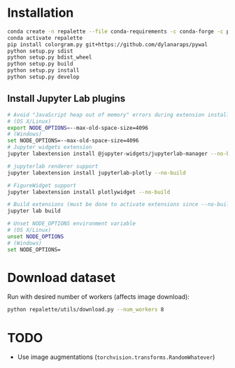 # Installation
```bash
conda create -n repalette --file conda-requirements -c conda-forge -c pytorch-nightly
conda activate repalette
pip install colorgram.py git+https://github.com/dylanaraps/pywal
python setup.py sdist
python setup.py bdist_wheel
python setup.py build
python setup.py install
python setup.py develop
```

## Install Jupyter Lab plugins

```bash
# Avoid "JavaScript heap out of memory" errors during extension installation
# (OS X/Linux)
export NODE_OPTIONS=--max-old-space-size=4096
# (Windows)
set NODE_OPTIONS=--max-old-space-size=4096
# Jupyter widgets extension
jupyter labextension install @jupyter-widgets/jupyterlab-manager --no-build

# jupyterlab renderer support
jupyter labextension install jupyterlab-plotly --no-build

# FigureWidget support
jupyter labextension install plotlywidget --no-build

# Build extensions (must be done to activate extensions since --no-build is used above)
jupyter lab build

# Unset NODE_OPTIONS environment variable
# (OS X/Linux)
unset NODE_OPTIONS
# (Windows)
set NODE_OPTIONS=
```

# Download dataset
Run with desired number of workers (affects image download):
```bash
python repalette/utils/download.py --num_workers 8
```

# TODO

* Use image augmentations (`torchvision.transforms.RandomWhatever`)
